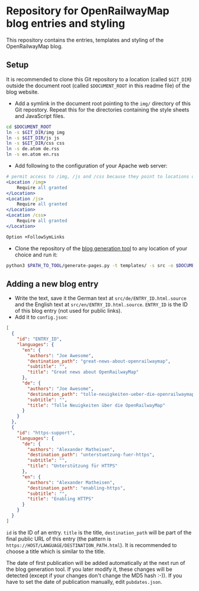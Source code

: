 # Repository for OpenRailwayMap blog entries and styling

This repository contains the entries, templates and styling of the OpenRailwayMap blog.

## Setup

It is recommended to clone this Git repository to a location (called `$GIT_DIR`) outside the
document root (called `$DOCUMENT_ROOT` in this readme file) of the blog website.

* Add a symlink in the document root pointing to the `img/` directory of this Git repostory. Repeat
this for the directories containing the style sheets and JavaScript files.

```sh
cd $DOCUMENT_ROOT
ln -s $GIT_DIR/img img
ln -s $GIT_DIR/js js
ln -s $GIT_DIR/css css
ln -s de.atom de.rss
ln -s en.atom en.rss
```

* Add following to the configuration of your Apache web server:

```Apache
# permit access to /img, /js and /css because they point to locations outside of your document root
<Location /img>
    Require all granted
</Location>
<Location /js>
    Require all granted
</Location>
<Location /css>
    Require all granted
</Location>

Option +FollowSymLinks
```

* Clone the repository of the
[blog generation tool](https://github.com/Nakaner/static-blog-generator) to any location of your
choice and run it:

```sh
python3 $PATH_TO_TOOL/generate-pages.py -t templates/ -s src -o $DOCUMENT_ROOT config.json
```

## Adding a new blog entry

* Write the text, save it the German text at `src/de/ENTRY_ID.html.source` and the English text at
`src/en/ENTRY_ID.html.source`. `ENTRY_ID` is the ID of this blog entry (not used for public links).
* Add it to `config.json`:

```json
[
  {
    "id": "ENTRY_ID",
    "languages": {
      "en": {
        "authors": "Joe Awesome",
        "destination_path": "great-news-about-openrailwaymap",
        "subtitle": "",
        "title": "Great news about OpenRailwayMap"
      },
      "de": {
        "authors": "Joe Awesome",
        "destination_path": "tolle-neuigkeiten-ueber-die-openrailwaymap",
        "subtitle": "",
        "title": "Tolle Neuigkeiten über die OpenRailwayMap"
      }
    }
  },
  {
    "id": "https-support",
    "languages": {
      "de": {
        "authors": "Alexander Matheisen",
        "destination_path": "unterstuetzung-fuer-https",
        "subtitle": "",
        "title": "Unterstützung für HTTPS"
      },
      "en": {
        "authors": "Alexander Matheisen",
        "destination_path": "enabling-https",
        "subtitle": "",
        "title": "Enabling HTTPS"
      }
    }
  }
]
```

`id` is the ID of an entry. `title` is the title, `destination_path` will be part of the final
public URL of this entry (the pattern is `https://HOST/LANGUAGE/DESTINATION_PATH.html`). It is
recommended to choose a title which is similar to the title.

The date of first publication will be added automatically at the next run of the blog generation
tool. If you later modify it, these changes will be detected (except if your changes don't change
the MD5 hash :-)). If you have to set the date of publication manually, edit `pubdates.json`.
